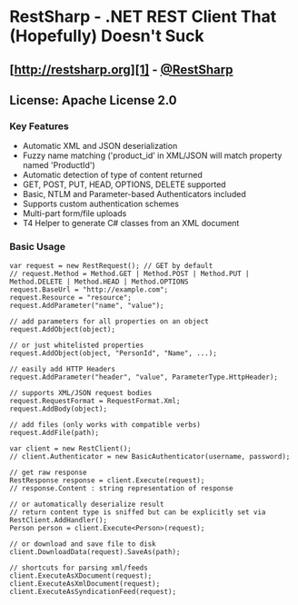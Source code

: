 # RestSharp - .NET REST Client That (Hopefully) Doesn't Suck  
## [http://restsharp.org][1] - [@RestSharp][2]  

## License: Apache License 2.0  

### Key Features

* Automatic XML and JSON deserialization
* Fuzzy name matching ('product_id' in XML/JSON will match property named 'ProductId')
* Automatic detection of type of content returned
* GET, POST, PUT, HEAD, OPTIONS, DELETE supported
* Basic, NTLM and Parameter-based Authenticators included
* Supports custom authentication schemes
* Multi-part form/file uploads
* T4 Helper to generate C# classes from an XML document

### Basic Usage

    var request = new RestRequest(); // GET by default
    // request.Method = Method.GET | Method.POST | Method.PUT | Method.DELETE | Method.HEAD | Method.OPTIONS
    request.BaseUrl = "http://example.com";
    request.Resource = "resource";
    request.AddParameter("name", "value");

    // add parameters for all properties on an object
    request.AddObject(object);

    // or just whitelisted properties
    request.AddObject(object, "PersonId", "Name", ...);
    
    // easily add HTTP Headers
    request.AddParameter("header", "value", ParameterType.HttpHeader);

    // supports XML/JSON request bodies
    request.RequestFormat = RequestFormat.Xml;
    request.AddBody(object);

    // add files (only works with compatible verbs)
    request.AddFile(path);
    
    var client = new RestClient();
    // client.Authenticator = new BasicAuthenticator(username, password);
    
    // get raw response
    RestResponse response = client.Execute(request);
    // response.Content : string representation of response
    
    // or automatically deserialize result
    // return content type is sniffed but can be explicitly set via RestClient.AddHandler();
    Person person = client.Execute<Person>(request);

    // or download and save file to disk
    client.DownloadData(request).SaveAs(path);

    // shortcuts for parsing xml/feeds
    client.ExecuteAsXDocument(request);
    client.ExecuteAsXmlDocument(request);
    client.ExecuteAsSyndicationFeed(request);
 
  [1]: http://restsharp.org
  [2]: http://twitter.com/RestSharp